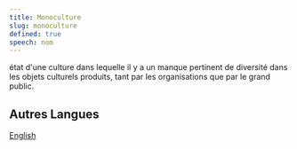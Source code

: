 ```yaml
---
title: Monoculture
slug: monoculture
defined: true
speech: nom
---
```


état d'une culture dans lequelle il y a un manque pertinent de diversité dans les objets culturels produits, tant par les organisations que par le grand public.

## Autres Langues

[English](/definitions/monoculture)
